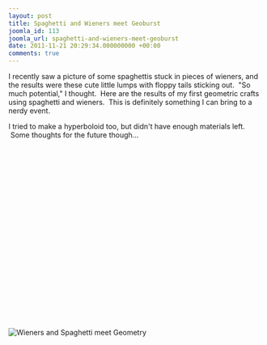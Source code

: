 ```yaml
---
layout: post
title: Spaghetti and Wieners meet Geoburst
joomla_id: 113
joomla_url: spaghetti-and-wieners-meet-geoburst
date: 2011-11-21 20:29:34.000000000 +00:00
comments: true
---
```

<p>I recently saw a picture of some spaghettis stuck in pieces of wieners, and the results were these cute little lumps with floppy tails sticking out.  "So much potential," I thought.  Here are the results of my first geometric crafts using spaghetti and wieners.  This is definitely something I can bring to a nerdy event.</p>
<p>I tried to make a hyperboloid too, but didn't have enough materials left.  Some thoughts for the future though...</p>
<p> </p>
<p>
<object width="560" height="315">
<param name="movie" value="http://www.youtube.com/v/AU_4sYmvuVY?version=3&amp;hl=en_US&amp;rel=0" />
<param name="allowFullScreen" value="true" />
<param name="allowscriptaccess" value="always" /><embed type="application/x-shockwave-flash" width="560" height="315" src="http://www.youtube.com/v/AU_4sYmvuVY?version=3&amp;hl=en_US&amp;rel=0" allowscriptaccess="always" allowfullscreen="true"></embed>
</object>
</p>
<p><img src="{{ site.baseurl }}/images/images/stories/weeniehedron freeze frame.png" border="0" alt="Wieners and Spaghetti meet Geometry" title="Wieners and Spaghetti meet Geometry" /></p>
